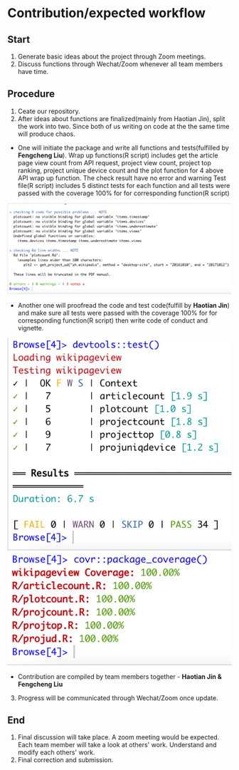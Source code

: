 # Contribution/expected workflow

## Start
1. Generate basic ideas about the project through Zoom meetings.
2. Discuss functions through Wechat/Zoom whenever all team members have time.

## Procedure
1. Ceate our repository.
2. After ideas about functions are finalized(mainly from Haotian Jin), split the work into two. Since both of us writing on code at the the same time will produce chaos. 

- One will initiate the package and write all functions and tests(fulfilled by **Fengcheng Liu**).
Wrap up functions(R script) includes get the article page view count from API request, project view count, project top ranking, project unique device count and the plot function for 4 above API wrap up function. The check result have no error and warning
Test file(R script) includes 5 distinct tests for each function and all tests were passed with the coverage 100% for for corresponding function(R script)

![package check code](pkg_check.png)

- Another one will proofread the code and test code(fulfill by **Haotian Jin**) and make sure all tests were passed with the coverage 100% for for corresponding function(R script) then write code of conduct and vignette. 

![package check code](test_check.png)
![package check code](code_coverage.png)

- Contribution are compiled by team members together - **Haotian Jin & Fengcheng Liu**
3. Progress will be communicated through Wechat/Zoom once update.

## End
1. Final discussion will take place. A zoom meeting would be expected. Each team member will take a look at others' work. Understand and modify each others' work.
2. Final correction and submission.